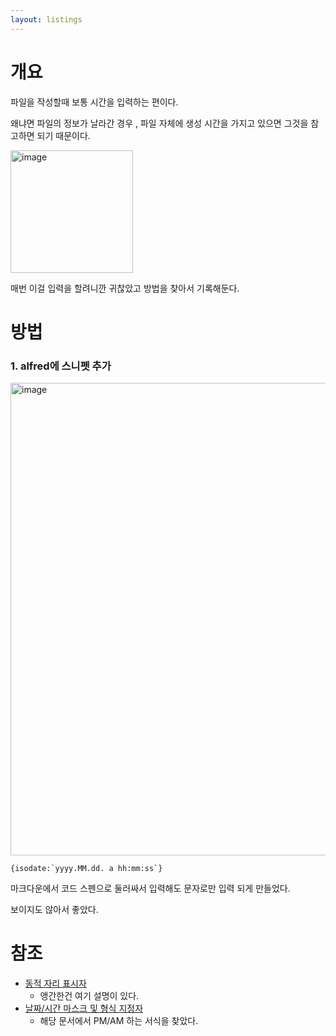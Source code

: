 ```yaml
---
layout: listings
---
```


# 개요

파일을 작성할때 보통 시간을 입력하는 편이다.

왜냐면 파일의 정보가 날라간 경우 , 파일 자체에 생성 시간을 가지고 있으면 그것을 참고하면 되기 때문이다.

<img width="196" alt="image" src="https://user-images.githubusercontent.com/102304046/260749696-aec09b0c-fd3c-428a-9d1a-1b9f94de97c5.png">

매번 이걸 입력을 할려니깐 귀찮았고 방법을 찾아서 기록해둔다.



# 방법

### 1. alfred에 스니펫 추가

<img width="756" alt="image" src="https://user-images.githubusercontent.com/102304046/260748987-0dace6b3-14de-4d1f-a6ce-54b5fd32213c.png">

``` shell
{isodate:`yyyy.MM.dd. a hh:mm:ss`}
```

마크다운에서 코드 스펜으로 둘러싸서 입력해도 문자로만 입력 되게 만들었다.

보이지도 않아서 좋았다.



# 참조

- [동적 자리 표시자](https://www.alfredapp.com/help/workflows/advanced/placeholders/)
  - 앵간한건 여기 설명이 있다.
- [날짜/시간 마스크 및 형식 지정자](https://www.ibm.com/docs/ko/rbd/9.5.1?topic=parts-datetime-masks-format-specifiers)
  - 해당 문서에서 PM/AM 하는 서식을 찾았다.